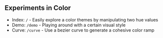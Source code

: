 ## Experiments in Color

- Index: `/` - Easily explore a color themes by manipulating two hue values
- Demo: `/demo` - Playing around with a certain visual style
- Curve: `/curve` - Use a bezier curve to generate a cohesive color ramp
